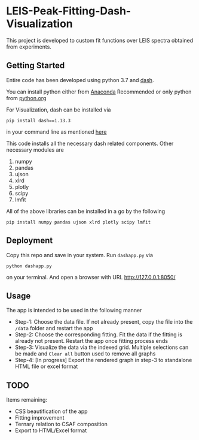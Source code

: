 # LEIS-Peak-Fitting-Dash-Visualization
This project is developed to custom fit functions over LEIS spectra obtained from experiments.

## Getting Started
Entire code has been developed using python 3.7 and [dash](https://dash.plotly.com/). 

You can install python either from [Anaconda](https://www.anaconda.com/products/individual) Recommended or only python from [python.org](https://www.python.org/)

For Visualization, dash can be installed via
```
pip install dash==1.13.3
```
in your command line as mentioned [here](https://dash.plotly.com/installation)

This code installs all the necessary dash related components. Other necessary modules are

1. numpy
2. pandas
3. ujson
4. xlrd
5. plotly
6. scipy
7. lmfit

All of the above libraries can be installed in a go by the following
```
pip install numpy pandas ujson xlrd plotly scipy lmfit
```

## Deployment

Copy this repo and save in your system. Run `dashapp.py` via 
```
python dashapp.py
```
on your terminal. And open a browser with URL http://127.0.0.1:8050/


## Usage

The app is intended to be used in the following manner
- Step-1: Choose the data file. If not already present, copy the file into the `/data` folder and restart the app
- Step-2: Choose the corresponding fitting. Fit the data if the fitting is already not present. Restart the app once fitting process ends
- Step-3: Visualize the data via the indexed grid. Multiple selections can be made and `Clear all` button used to remove all graphs
- Step-4: [In progress] Export the rendered graph in step-3 to standalone HTML file or excel format

## TODO

Items remaining:
- CSS beautification of the app
- Fitting improvement
- Ternary relation to CSAF composition
- Export to HTML/Excel format
